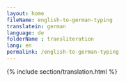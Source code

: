 ```yaml
--- 
layout: home 
fileName: english-to-german-typing
translatein: german
language: de
folderName : transliteration
lang: en
permalink: /english-to-german-typing
---
```

{% include section/translation.html %}